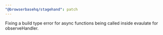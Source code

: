```yaml
---
"@browserbasehq/stagehand": patch
---
```


Fixing a build type error for async functions being called inside evaulate for observeHandler.
